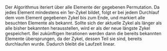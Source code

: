 Der Algorithmus iteriert über alle Elemente der gegebenen Permutation.
Da jedes Element mindestens ein 1er-Zykel bildet, folgt er bei jedem
Durchlauf dem vom Element gegebenen Zykel bis zum Ende, und markiert
alle besuchten Elemente als bekannt. Sollte sich der aktuelle Zykel
als länger als alle bisher bekannten herausstellen, wird er als der
neue längste Zykel gespeichert. Bei zukünftigen Iterationen werden dann
die bereits bekannten Elemente übersprungen, da der Zykel, dessen Teil
sie sind, bereits durchlaufen wurde. Dadurch bleibt die Laufzeit linear.